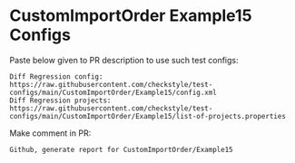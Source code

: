 # CustomImportOrder Example15 Configs
Paste below given to PR description to use such test configs:
```
Diff Regression config: https://raw.githubusercontent.com/checkstyle/test-configs/main/CustomImportOrder/Example15/config.xml
Diff Regression projects: https://raw.githubusercontent.com/checkstyle/test-configs/main/CustomImportOrder/Example15/list-of-projects.properties
```
Make comment in PR:
```
Github, generate report for CustomImportOrder/Example15
```
